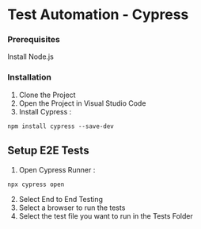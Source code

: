 # Test Automation - Cypress


### Prerequisites
Install Node.js
<br/>

### Installation

1. Clone the Project <br/>
2. Open the Project in Visual Studio Code <br/>
3. Install Cypress : 

```
npm install cypress --save-dev
``` 

## Setup E2E Tests

1. Open Cypress Runner : 

```
npx cypress open
```
2. Select End to End Testing <br/>
3. Select a browser to run the tests <br/>
4. Select the test file you want to run in the Tests Folder
<br>



